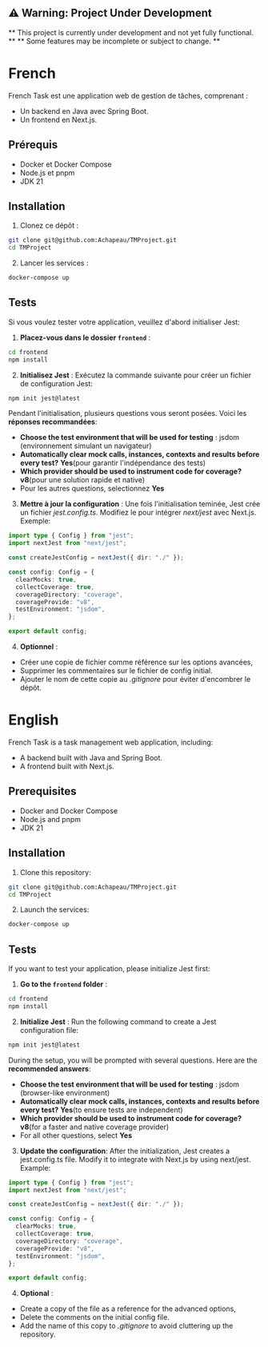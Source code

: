 ## ⚠️ Warning: Project Under Development

** This project is currently under development and not yet fully functional. **
** Some features may be incomplete or subject to change. **

# French

French Task est une application web de gestion de tâches, comprenant :

- Un backend en Java avec Spring Boot.
- Un frontend en Next.js.

## Prérequis

- Docker et Docker Compose
- Node.js et pnpm
- JDK 21

## Installation

1. Clonez ce dépôt :

```bash
git clone git@github.com:Achapeau/TMProject.git
cd TMProject
```

2. Lancer les services :

```bash
docker-compose up
```

## Tests

Si vous voulez tester votre application, veuillez d'abord initialiser Jest:

1. **Placez-vous dans le dossier `frontend`** :

```bash
cd frontend
npm install
```

2. **Initialisez Jest** : Exécutez la commande suivante pour créer un fichier de configuration Jest:

```bash
npm init jest@latest
```

Pendant l'initialisation, plusieurs questions vous seront posées. Voici les **réponses recommandées**:

- **Choose the test environment that will be used for testing** : jsdom (environnement simulant un navigateur)
- **Automatically clear mock calls, instances, contexts and results before every test?** **Yes**(pour garantir l'indépendance des tests)
- **Which provider should be used to instrument code for coverage?** **v8**(pour une solution rapide et native)
- Pour les autres questions, selectionnez **Yes**

3.  **Mettre à jour la configuration** : Une fois l'initialisation teminée, Jest crée un fichier _jest.config.ts_. Modifiez le pour intégrer _next/jest_ avec Next.js.
    Exemple:

```ts
import type { Config } from "jest";
import nextJest from "next/jest";

const createJestConfig = nextJest({ dir: "./" });

const config: Config = {
  clearMocks: true,
  collectCoverage: true,
  coverageDirectory: "coverage",
  coverageProvide: "v8",
  testEnvironment: "jsdom",
};

export default config;
```

4. **Optionnel** :

- Créer une copie de fichier comme référence sur les options avancées,
- Supprimer les commentaires sur le fichier de config initial.
- Ajouter le nom de cette copie au _.gitignore_ pour éviter d'encombrer le dépôt.

# English

French Task is a task management web application, including:

- A backend built with Java and Spring Boot.
- A frontend built with Next.js.

## Prerequisites

- Docker and Docker Compose
- Node.js and pnpm
- JDK 21

## Installation

1. Clone this repository:

```bash
git clone git@github.com:Achapeau/TMProject.git
cd TMProject
```

2. Launch the services:

```bash
docker-compose up
```

## Tests

If you want to test your application, please initialize Jest first:

1. **Go to the `frontend` folder** :

```bash
cd frontend
npm install
```

2. **Initialize Jest** : Run the following command to create a Jest configuration file:

```bash
npm init jest@latest
```

During the setup, you will be prompted with several questions. Here are the **recommended answers**:

- **Choose the test environment that will be used for testing** : jsdom (browser-like environment)
- **Automatically clear mock calls, instances, contexts and results before every test?** **Yes**(to ensure tests are independent)
- **Which provider should be used to instrument code for coverage?** **v8**(for a faster and native coverage provider)
- For all other questions, select **Yes**

3. **Update the configuration**: After the initialization, Jest creates a jest.config.ts file. Modify it to integrate with Next.js by using next/jest.
   Example:

```ts
import type { Config } from "jest";
import nextJest from "next/jest";

const createJestConfig = nextJest({ dir: "./" });

const config: Config = {
  clearMocks: true,
  collectCoverage: true,
  coverageDirectory: "coverage",
  coverageProvide: "v8",
  testEnvironment: "jsdom",
};

export default config;
```

4. **Optional** :

- Create a copy of the file as a reference for the advanced options,
- Delete the comments on the initial config file.
- Add the name of this copy to _.gitignore_ to avoid cluttering up the repository.
